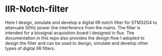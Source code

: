 # IIR-Notch-filter
 Here I design, simulate and develop a digital IIR notch filter for STM32G4 to attenuate 50Hz power line interference from the mains. The filter is intended for a biosignal acquisition board I designed in flux. The documentation in this repo also provides the design flow I adopted to design the filter and can be used to design, simulate and develop other types of digital IIR filters.
